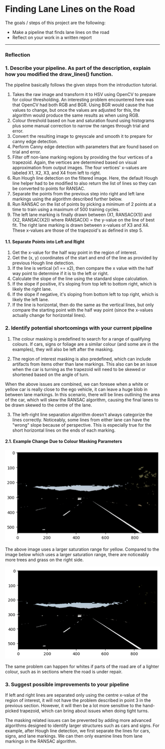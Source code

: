 # **Finding Lane Lines on the Road** 

The goals / steps of this project are the following:
* Make a pipeline that finds lane lines on the road
* Reflect on your work in a written report

---

### Reflection

### 1. Describe your pipeline. As part of the description, explain how you modified the draw_lines() function.

The pipeline basically follows the given steps from the introduction tutorial.
1. Takes the raw image and transform it to HSV using OpenCV to prepare for colour thresholding. An interesting problem encountered here was that OpenCV had both RGB and BGR. Using BGR would cause the hue values to change, but once the values are adjusted for this, the algorithm would produce the same results as when using RGB.
2. Colour threshold based on hue and saturation found using histograms plus some manual correction to narrow the ranges through trial and error.
3. Convert the resulting image to greyscale and smooth it to prepare for canny edge detection.
4. Perform Canny edge detection with parameters that are found based on trial and error.
5. Filter off non-lane marking regions by providing the four vertices of a trapezoid. Again, the vertices are determined based on visual approximation from output images. The four vertices' x-values are labeled X1, X2, X3, and X4 from left to right.
6. Run Hough line detection on the filtered image. Here, the default Hough line helper had to be modified to also return the list of lines so they can be converted to points for RANSAC.
7. Separate the points from the previous step into right and left lane markings using the algorithm described further below.
8. Run RANSAC on the list of points by picking a minimum of 2 points at a time to train using a maximum of 500 training cycles.
9. The left lane marking is finally drawn between (X1, RANSAC(X1)) and (X2, RANSAC(X2)) where RANSAC(X) = the y-value on the line of best fit. The right lane marking is drawn between x-values of X3 and X4. These x-values are those of the trapezoid's as defined in step 5.

#### 1.1. Separate Points into Left and Right
1. Get the x-value for the half way point in the region of interest.
2. Get the (x, y) coordinates of the start and end of the line as provided by previous Hough line detection.
3. If the line is vertical (x1 == x2), then compare the x value with the half way point to determine if it is to the left or right.
4. Calculate the slope of the line using the standard slope calculation.
5. If the slope if positive, it's sloping from top left to bottom right, which is likely the right lane.
6. If the slope if negative, it's sloping from bottom left to top right, which is likely the left lane.
7. If the line is horizontal, then do the same as the vertical lines, but only compare the starting point with the half way point (since the x-values actually change for horizontal lines).

### 2. Identify potential shortcomings with your current pipeline

1. The colour masking is predefined to search for a range of qualifying colours. If cars, signs or foliage are a similar colour (and some are in the examples), they will also be left after the masking.

2. The region of interest masking is also predefined, which can include artifacts from items other than lane markings. This also can be an issue when the car is turning as the trapezoid will need to be skewed or shortened based on the angle of turn.

When the above issues are combined, we can foresee when a white or yellow car is really close to the ego vehicle, it can leave a huge blob in between lane markings. In this scenario, there will be lines outlining the area of the car, which will skew the RANSAC algorithm, causing the final lanes to be drawn skewed to the centre of the lane.

3. The left-right line separation algorithm doesn't always categorize the lines correctly. Noticeably, some lines from either lane can have the "wrong" slope because of perspective. This is especially true for the short horizontal lines on the ends of each marking.

#### 2.1. Example Change Due to Colour Masking Parameters

![image1](./writeup_imgs/low_yellow_sat_limit.png)

The above image uses a larger saturation range for yellow. Compared to the image below which uses a larger saturation range, there are noticeably more trees and grass on the right side.

![image1](./writeup_imgs/higher_yellow_sat_limit.png)

The same problem can happen for whites if parts of the road are of a lighter colour, such as in sections where the road is under repair.

### 3. Suggest possible improvements to your pipeline

If left and right lines are separated only using the centre x-value of the region of interest, it will not have the problem described in point 3 in the previous section. However, it will then be a lot more sensitive to the hand-picked trapezoid, which can bring about issues when doing tight turns.

The masking related issues can be prevented by adding more advanced algorithms designed to identify larger structures such as cars and signs. For example, after Hough line detection, we first separate the lines for cars, signs, and lane markings. We can then only examine lines from lane markings in the RANSAC algorithm.
